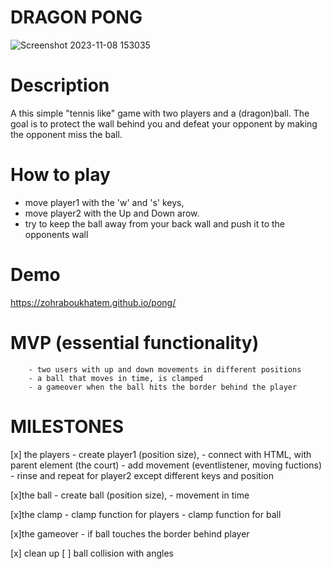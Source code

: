 # DRAGON PONG

![Screenshot 2023-11-08 153035](https://github.com/ZohraBoukhatem/dragon-pong/assets/138993259/ab2538c0-0257-47ba-a0ea-fa07c1454787)

# Description
A this simple "tennis like" game with two players and a (dragon)ball. 
The goal is to protect the wall behind you and defeat your opponent by making the opponent miss the ball. 

# How to play
- move player1 with the 'w' and 's' keys, 
- move player2 with the Up and Down arow.
- try to keep the ball away from your back wall and push it to the opponents wall

# Demo 
https://zohraboukhatem.github.io/pong/




# MVP (essential functionality)
        - two users with up and down movements in different positions
        - a ball that moves in time, is clamped 
        - a gameover when the ball hits the border behind the player

# MILESTONES
[x] the players
            - create player1 (position size), 
            - connect with HTML, with parent element (the court)
            - add movement (eventlistener, moving fuctions)
            - rinse and repeat for player2 except different keys and position


[x]the ball
            - create ball (position size), 
            - movement in time 

[x]the clamp
            - clamp function for players
            - clamp function for ball

[x]the gameover
            - if ball touches the border behind player 

[x] clean up 
[ ] ball collision with angles
